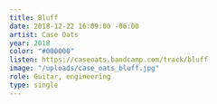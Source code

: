 ```yaml
---
title: Bluff
date: 2018-12-22 16:09:00 -06:00
artist: Case Oats
year: 2018
color: "#000000"
listen: https://caseoats.bandcamp.com/track/bluff
image: "/uploads/case_oats_bluff.jpg"
role: Guitar, engineering
type: single
---
```



